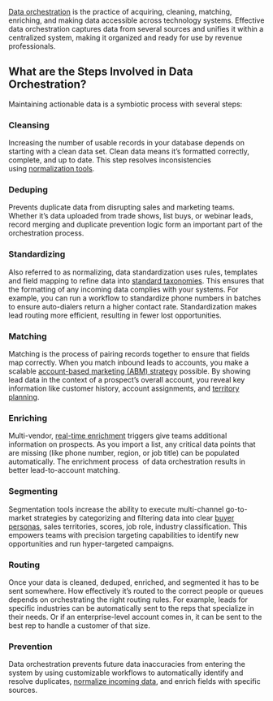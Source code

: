 

[Data orchestration](https://pipeline.zoominfo.com/operations/what-is-data-orchestration-the-modern-approach-to-business-intelligence) is the practice of acquiring, cleaning, matching, enriching, and making data accessible across technology systems. Effective data orchestration captures data from several sources and unifies it within a centralized system, making it organized and ready for use by revenue professionals.

## **What are the Steps Involved in Data Orchestration?**

Maintaining actionable data is a symbiotic process with several steps: 

### **Cleansing**

Increasing the number of usable records in your database depends on starting with a clean data set. Clean data means it’s formatted correctly, complete, and up to date. This step resolves inconsistencies using [normalization tools](https://pipeline.zoominfo.com/marketing/what-is-data-normalization).

### **Deduping**

Prevents duplicate data from disrupting sales and marketing teams. Whether it’s data uploaded from trade shows, list buys, or webinar leads, record merging and duplicate prevention logic form an important part of the orchestration process. 

### **Standardizing**

Also referred to as normalizing, data standardization uses rules, templates and field mapping to refine data into [standard taxonomies](https://pipeline.zoominfo.com/marketing/what-is-data-normalization). This ensures that the formatting of any incoming data complies with your systems. For example, you can run a workflow to standardize phone numbers in batches to ensure auto-dialers return a higher contact rate. Standardization makes lead routing more efficient, resulting in fewer lost opportunities. 

### **Matching**

Matching is the process of pairing records together to ensure that fields map correctly. When you match inbound leads to accounts, you make a scalable [account-based marketing (ABM) strategy](https://pipeline.zoominfo.com/marketing/data-account-based-marketing) possible. By showing lead data in the context of a prospect’s overall account, you reveal key information like customer history, account assignments, and [territory planning](https://pipeline.zoominfo.com/sales/sales-territory-plan "How to Build a Sales Territory Plan with a Buyer-Centric Approach").

### **Enriching**

Multi-vendor, [real-time enrichment](https://www.zoominfo.com/features/data-enrichment) triggers give teams additional information on prospects. As you import a list, any critical data points that are missing (like phone number, region, or job title) can be populated automatically. The enrichment process  of data orchestration results in better lead-to-account matching. 

### **Segmenting**

Segmentation tools increase the ability to execute multi-channel go-to-market strategies by categorizing and filtering data into clear [buyer personas](https://pipeline.zoominfo.com/marketing/marketing-buyer-personas "customer personas"), sales territories, scores, job role, industry classification. This empowers teams with precision targeting capabilities to identify new opportunities and run hyper-targeted campaigns.

### **Routing**

Once your data is cleaned, deduped, enriched, and segmented it has to be sent somewhere. How effectively it’s routed to the correct people or queues depends on orchestrating the right routing rules. For example, leads for specific industries can be automatically sent to the reps that specialize in their needs. Or if an enterprise-level account comes in, it can be sent to the best rep to handle a customer of that size. 

### **Prevention**

Data orchestration prevents future data inaccuracies from entering the system by using customizable workflows to automatically identify and resolve duplicates, [normalize incoming data](https://pipeline.zoominfo.com/operations/what-is-data-normalization "What is Data Normalization & Why Should You Care?"), and enrich fields with specific sources.
